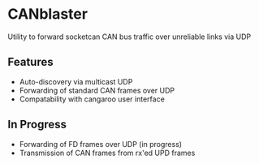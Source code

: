 # CANblaster
Utility to forward socketcan CAN bus traffic over unreliable links via UDP

## Features

* Auto-discovery via multicast UDP
* Forwarding of standard CAN frames over UDP
* Compatability with cangaroo user interface 

## In Progress
* Forwarding of FD frames over UDP (in progress)
* Transmission of CAN frames from rx'ed UPD frames
